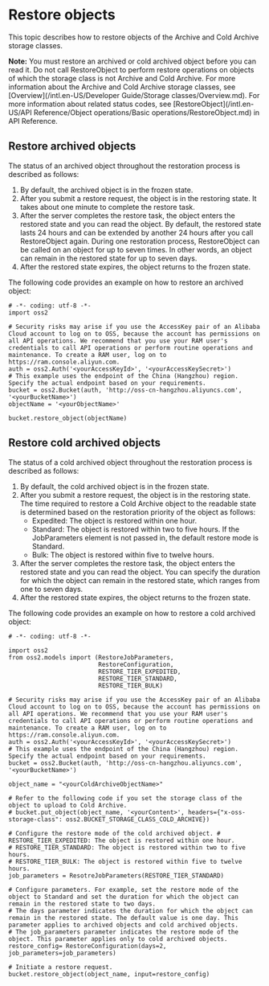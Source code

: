 # Restore objects

This topic describes how to restore objects of the Archive and Cold Archive storage classes.

**Note:** You must restore an archived or cold archived object before you can read it. Do not call RestoreObject to perform restore operations on objects of which the storage class is not Archive and Cold Archive. For more information about the Archive and Cold Archive storage classes, see [Overview](/intl.en-US/Developer Guide/Storage classes/Overview.md). For more information about related status codes, see [RestoreObject](/intl.en-US/API Reference/Object operations/Basic operations/RestoreObject.md) in API Reference.

## Restore archived objects

The status of an archived object throughout the restoration process is described as follows:

1.  By default, the archived object is in the frozen state.
2.  After you submit a restore request, the object is in the restoring state. It takes about one minute to complete the restore task.
3.  After the server completes the restore task, the object enters the restored state and you can read the object. By default, the restored state lasts 24 hours and can be extended by another 24 hours after you call RestoreObject again. During one restoration process, RestoreObject can be called on an object for up to seven times. In other words, an object can remain in the restored state for up to seven days.
4.  After the restored state expires, the object returns to the frozen state.

The following code provides an example on how to restore an archived object:

```
# -*- coding: utf-8 -*-
import oss2

# Security risks may arise if you use the AccessKey pair of an Alibaba Cloud account to log on to OSS, because the account has permissions on all API operations. We recommend that you use your RAM user's credentials to call API operations or perform routine operations and maintenance. To create a RAM user, log on to https://ram.console.aliyun.com. 
auth = oss2.Auth('<yourAccessKeyId>', '<yourAccessKeySecret>')
# This example uses the endpoint of the China (Hangzhou) region. Specify the actual endpoint based on your requirements. 
bucket = oss2.Bucket(auth, 'http://oss-cn-hangzhou.aliyuncs.com', '<yourBucketName>')
objectName = '<yourObjectName>'

bucket.restore_object(objectName)            
```

## Restore cold archived objects

The status of a cold archived object throughout the restoration process is described as follows:

1.  By default, the cold archived object is in the frozen state.
2.  After you submit a restore request, the object is in the restoring state. The time required to restore a Cold Archive object to the readable state is determined based on the restoration priority of the object as follows:
    -   Expedited: The object is restored within one hour.
    -   Standard: The object is restored within two to five hours. If the JobParameters element is not passed in, the default restore mode is Standard.
    -   Bulk: The object is restored within five to twelve hours.
3.  After the server completes the restore task, the object enters the restored state and you can read the object. You can specify the duration for which the object can remain in the restored state, which ranges from one to seven days.
4.  After the restored state expires, the object returns to the frozen state.

The following code provides an example on how to restore a cold archived object:

```
# -*- coding: utf-8 -*-

import oss2
from oss2.models import (RestoreJobParameters, 
                         RestoreConfiguration, 
                         RESTORE_TIER_EXPEDITED,  
                         RESTORE_TIER_STANDARD, 
                         RESTORE_TIER_BULK)

# Security risks may arise if you use the AccessKey pair of an Alibaba Cloud account to log on to OSS, because the account has permissions on all API operations. We recommend that you use your RAM user's credentials to call API operations or perform routine operations and maintenance. To create a RAM user, log on to https://ram.console.aliyun.com. 
auth = oss2.Auth('<yourAccessKeyId>', '<yourAccessKeySecret>')
# This example uses the endpoint of the China (Hangzhou) region. Specify the actual endpoint based on your requirements. 
bucket = oss2.Bucket(auth, 'http://oss-cn-hangzhou.aliyuncs.com', '<yourBucketName>')

object_name = "<yourColdArchiveObjectName>"

# Refer to the following code if you set the storage class of the object to upload to Cold Archive.
# bucket.put_object(object_name, '<yourContent>', headers={"x-oss-storage-class": oss2.BUCKET_STORAGE_CLASS_COLD_ARCHIVE})

# Configure the restore mode of the cold archived object. # RESTORE_TIER_EXPEDITED: The object is restored within one hour.
# RESTORE_TIER_STANDARD: The object is restored within two to five hours.
# RESTORE_TIER_BULK: The object is restored within five to twelve hours.
job_parameters = ResotreJobParameters(RESTORE_TIER_STANDARD)

# Configure parameters. For example, set the restore mode of the object to Standard and set the duration for which the object can remain in the restored state to two days. 
# The days parameter indicates the duration for which the object can remain in the restored state. The default value is one day. This parameter applies to archived objects and cold archived objects. 
# The job_parameters parameter indicates the restore mode of the object. This parameter applies only to cold archived objects.
restore_config= RestoreConfiguration(days=2, job_parameters=job_parameters)

# Initiate a restore request.
bucket.restore_object(object_name, input=restore_config)
```

